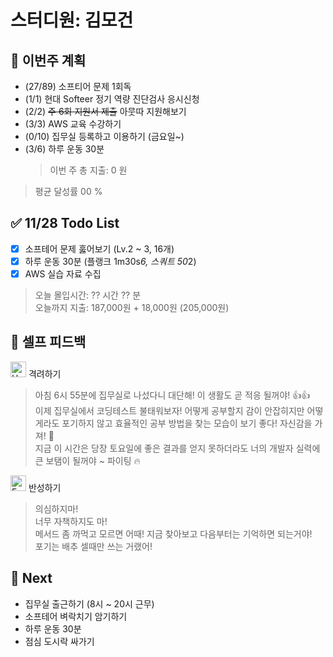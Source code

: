 # 스터디원: 김모건

## 🚀 이번주 계획

- (27/89) 소프티어 문제 1회독
- (1/1) 현대 Softeer 정기 역량 진단검사 응시신청
- (2/2) ~~주 6회 지원서 제출~~ 아뭇따 지원해보기
- (3/3) AWS 교육 수강하기
- (0/10) 집무실 등록하고 이용하기 (금요일~)
- (3/6) 하루 운동 30분
  > 이번 주 총 지출: 0 원

> 평균 달성률 00 %

## ✅ 11/28 Todo List

- [x] 소프테어 문제 훓어보기 (Lv.2 ~ 3, 16개)
- [x] 하루 운동 30분 (플랭크 1m30s*6, 스쿼트 50*2)
- [x] AWS 실습 자료 수집

> 오늘 몰입시간: ?? 시간 ?? 분 <br>
> 오늘까지 지출: 187,000원 + 18,000원 (205,000원)

## 🎉 셀프 피드백

<img src="https://raw.githubusercontent.com/Tarikul-Islam-Anik/Animated-Fluent-Emojis/master/Emojis/Smilies/Hugging%20Face.png" alt="Hugging Face" width="25" height="25"> 격려하기</img>

> 아침 6시 55분에 집무실로 나섰다니 대단해! 이 생활도 곧 적응 될꺼야! 👍👍<br>
> 이제 집무실에서 코딩테스트 불태워보자! 어떻게 공부할지 감이 안잡히지만 어떻게라도 포기하지 않고 효율적인 공부 방법을 찾는 모습이 보기 좋다! 자신감을 가져! 🚀<br>
> 지금 이 시간은 당장 토요일에 좋은 결과를 얻지 못하더라도 너의 개발자 실력에 큰 보탬이 될꺼야 ~ 파이팅 🔥

<img src="https://raw.githubusercontent.com/Tarikul-Islam-Anik/Animated-Fluent-Emojis/master/Emojis/Smilies/Face%20with%20Monocle.png" alt="Face with Monocle" width="25" height="25"> 반성하기</img>

> 의심하지마!<br>
> 너무 자책하지도 마!<br>
> 메서드 좀 까먹고 모르면 어때! 지금 찾아보고 다음부터는 기억하면 되는거야!<br>
> 포기는 배추 셀때만 쓰는 거랬어!<br>

## 🌱 Next

- 집무실 출근하기 (8시 ~ 20시 근무)
- 소프테어 벼락치기 암기하기
- 하루 운동 30분
- 점심 도시락 싸가기
